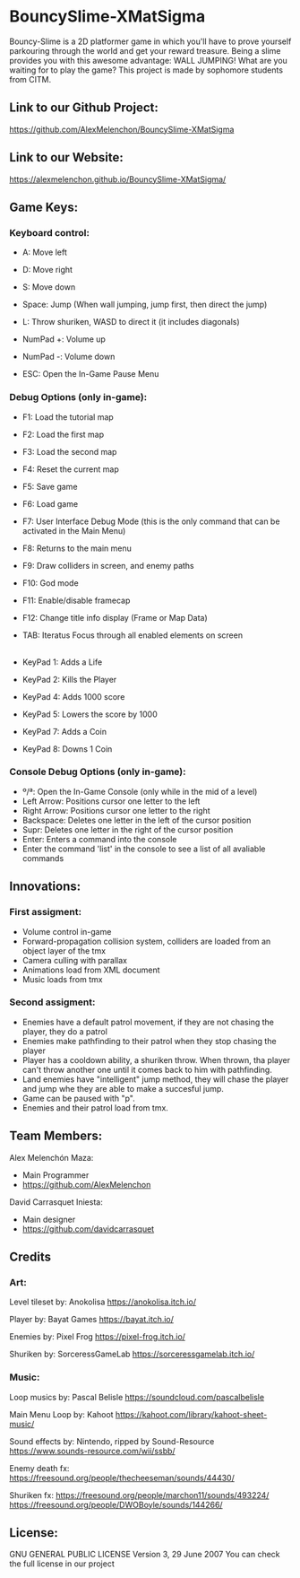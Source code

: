 ﻿# BouncySlime-XMatSigma
Bouncy-Slime is a 2D platformer game in which you'll have to prove yourself parkouring through the world and get your reward treasure.
Being a slime provides you with this awesome advantage: WALL JUMPING! What are you waiting for to play the game?
This project is made by sophomore students from CITM.


## Link to our Github Project:
https://github.com/AlexMelenchon/BouncySlime-XMatSigma

## Link to our Website:
https://alexmelenchon.github.io/BouncySlime-XMatSigma/


## Game Keys:

### Keyboard control:

- A: Move left
- D: Move right
- S: Move down
- Space: Jump (When wall jumping, jump first, then direct the jump)
- L: Throw shuriken, WASD to direct it (it includes diagonals)
          
- NumPad +: Volume up
- NumPad -: Volume down

- ESC:  Open the In-Game Pause Menu

### Debug Options (only in-game):


- F1:  Load the tutorial map
- F2:  Load the first map
- F3:  Load the second map
- F4:  Reset the current map
- F5:  Save game
- F6:  Load game
- F7: User Interface Debug Mode (this is the only command that can be activated in the Main Menu)
- F8: Returns to the main menu
- F9:  Draw colliders in screen, and enemy paths
- F10: God mode
- F11: Enable/disable framecap
- F12: Change title info display (Frame or Map Data)
- TAB: Iteratus Focus through all enabled elements on screen
<br></br>

- KeyPad 1: Adds a Life
- KeyPad 2: Kills the Player
- KeyPad 4: Adds 1000 score
- KeyPad 5: Lowers the score by 1000
- KeyPad 7: Adds a Coin
- KeyPad 8: Downs 1 Coin


### Console Debug Options (only in-game):


- º/ª: Open the In-Game Console (only while in the mid of a level) 
- Left Arrow: Positions cursor one letter to the left
- Right Arrow: Positions cursor one letter to the right
- Backspace: Deletes one letter in the left of the cursor position
- Supr: Deletes one letter in the right of the cursor position
- Enter: Enters a command into the console
- Enter the command 'list' in the console to see a list of all avaliable commands



## Innovations:

### First assigment:

- Volume control in-game
- Forward-propagation collision system, colliders are loaded from an object layer of the tmx
- Camera culling with parallax
- Animations load from XML document
- Music loads from tmx

### Second assigment:

- Enemies have a default patrol movement, if they are not chasing the player, they do a patrol
- Enemies make pathfinding to their patrol when they stop chasing the player
- Player has a cooldown ability, a shuriken throw. When thrown, tha player can't throw another one until it comes back to him with pathfinding. 
- Land enemies have "intelligent" jump method, they will chase the player and jump whe they are able to make a succesful jump.
- Game can be paused with "p".
- Enemies and their patrol load from tmx.


## Team Members:

Alex Melenchón Maza:
 -  Main Programmer
 - https://github.com/AlexMelenchon

David Carrasquet Iniesta: 
 - Main designer
 - https://github.com/davidcarrasquet
 

## Credits

### Art:

 Level tileset by: Anokolisa
 https://anokolisa.itch.io/

 Player by: Bayat Games
 https://bayat.itch.io/

 Enemies by: Pixel Frog
 https://pixel-frog.itch.io/

 Shuriken by: SorceressGameLab
 https://sorceressgamelab.itch.io/

### Music:
 Loop musics by: Pascal Belisle
 https://soundcloud.com/pascalbelisle
 
 Main Menu Loop by: Kahoot
 https://kahoot.com/library/kahoot-sheet-music/
 
 Sound effects by: Nintendo, ripped by Sound-Resource
 https://www.sounds-resource.com/wii/ssbb/
 
 Enemy death fx:
 https://freesound.org/people/thecheeseman/sounds/44430/
 
 Shuriken fx:
 https://freesound.org/people/marchon11/sounds/493224/
 https://freesound.org/people/DWOBoyle/sounds/144266/

## License:
GNU GENERAL PUBLIC LICENSE Version 3, 29 June 2007
You can check the full license in our project



